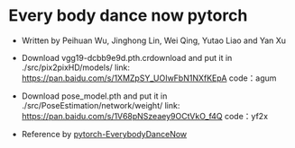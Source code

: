 # Every body dance now pytorch

* Written by Peihuan Wu, Jinghong Lin, Wei Qing, Yutao Liao and Yan Xu

* Download vgg19-dcbb9e9d.pth.crdownload and put it in ./src/pix2pixHD/models/   link: https://pan.baidu.com/s/1XMZpSY_UOIwFbN1NXfKEpA   code：agum 

* Download pose_model.pth and put it in ./src/PoseEstimation/network/weight/   link: https://pan.baidu.com/s/1V68pNSzeaey9OCtVkO_f4Q   code：yf2x 


* Reference by [pytorch-EverybodyDanceNow](https://github.com/nyoki-mtl/pytorch-EverybodyDanceNow)
 
